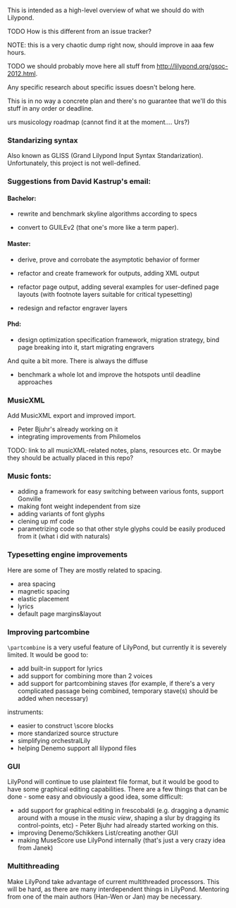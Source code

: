 This is intended as a high-level overview of what we should do with Lilypond.

TODO How is this different from an issue tracker?

NOTE: this is a very chaotic dump right now, should improve in aaa few hours.

TODO we should probably move here all stuff from http://lilypond.org/gsoc-2012.html.

Any specific research about specific issues doesn't belong here.

This is in no way a concrete plan and there's no guarantee that we'll do this stuff in any order or deadline.

urs musicology roadmap (cannot find it at the moment.... Urs?)


### Standarizing syntax

Also known as GLISS (Grand Lilypond Input Syntax Standarization).
Unfortunately, this project is not well-defined.


### Suggestions from David Kastrup's email:

#### Bachelor:

* rewrite and benchmark skyline algorithms according to specs

* convert to GUILEv2 (that one's more like a term paper).

#### Master:

* derive, prove and corrobate the asymptotic behavior of former

* refactor and create framework for outputs, adding XML output

* refactor page output, adding several examples for user-defined
  page layouts (with footnote layers suitable for critical typesetting)

* redesign and refactor engraver layers

#### Phd:    

* design optimization specification framework, migration strategy,
  bind page breaking into it, start migrating engravers

And quite a bit more.  There is always the diffuse

* benchmark a whole lot and improve the hotspots until deadline
  approaches


### MusicXML

Add MusicXML export and improved import.
- Peter Bjuhr's already working on it
- integrating improvements from Philomelos

TODO: link to all musicXML-related notes, plans, resources etc. Or maybe they should
be actually placed in this repo?



### Music fonts:
- adding a framework for easy switching between various fonts, support Gonville
- making font weight independent from size
- adding variants of font glyphs
- clening up mf code
- parametrizing code so that other style glyphs could be easily produced from it (what i did with naturals)


### Typesetting engine improvements

Here are some of 
They are mostly related to spacing.
- area spacing
- magnetic spacing
- elastic placement
- lyrics
- default page margins&layout


### Improving partcombine

`\partcombine` is a very useful feature of LilyPond, but currently it is severely
limited.  It would be good to:
* add built-in support for lyrics
* add support for combining more than 2 voices
* add support for partcombining staves (for example, if there's a very
  complicated passage being combined, temporary stave(s) should be added
  when necessary)


instruments:
- easier to construct \score blocks
- more standarized source structure
- simplifying orchestralLily
- helping Denemo support all lilypond files


### GUI

LilyPond will continue to use plaintext file format, but it would be
good to have some graphical editing capabilities.  There are a few things
that can be done - some easy and obviously a good idea, some difficult:
* add support for graphical editing in frescobaldi (e.g. dragging a dynamic
  around with a mouse in the _music view_, shaping a slur by dragging its
  control-points, etc) - Peter Bjuhr had already started working on this.
* improving Denemo/Schikkers List/creating another GUI
* making MuseScore use LilyPond internally (that's just a very crazy idea
  from Janek)


### Multithreading

Make LilyPond take advantage of current multithreaded processors.  This will be
hard, as there are many interdependent things in LilyPond.  Mentoring
from one of the main authors (Han-Wen or Jan) may be necessary.

